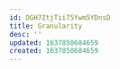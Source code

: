 ```yaml
---
id: DGH7ZtjTii75Ywm5YDnsD
title: Granularity
desc: ''
updated: 1637850684659
created: 1637850684659
---
```


